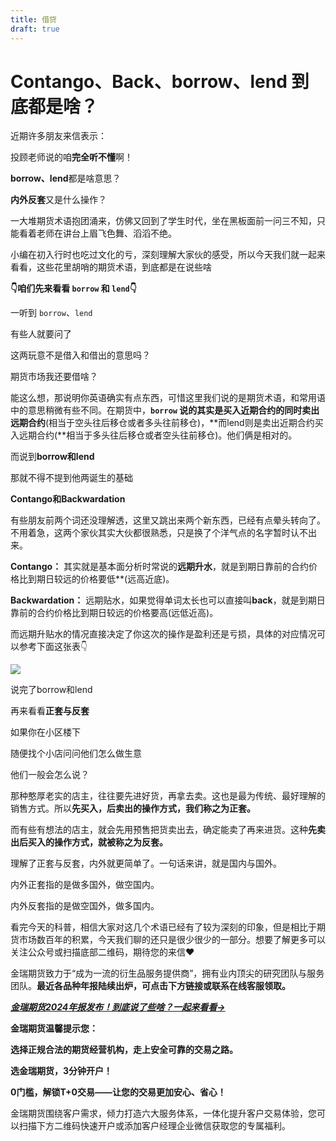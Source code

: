 ```yaml
---
title: 借贷
draft: true
---
```

# Contango、Back、borrow、lend 到底都是啥？


近期许多朋友来信表示：

投顾老师说的咱**完全听不懂**啊！

  

**borrow、lend**都是啥意思？

**内外反套**又是什么操作？

  

一大堆期货术语抱团涌来，仿佛又回到了学生时代，坐在黑板面前一问三不知，只能看着老师在讲台上眉飞色舞、滔滔不绝。

小编在初入行时也吃过文化的亏，深刻理解大家伙的感受，所以今天我们就一起来看看，这些花里胡哨的期货术语，到底都是在说些啥

  

**👇咱们先来看看 `borrow` 和 `lend`👇**  

  

一听到 `borrow`、`lend`

有些人就要问了

这两玩意不是借入和借出的意思吗？

期货市场我还要借啥？

能这么想，那说明你英语确实有点东西，可惜这里我们说的是期货术语，和常用语中的意思稍微有些不同。在期货中，**`borrow` 说的其实是买入近期合约的同时卖出远期合约**(相当于空头往后移仓或者多头往前移仓)，**而lend则是卖出近期合约买入远期合约(**相当于多头往后移仓或者空头往前移仓)。他们俩是相对的。

  

而说到**borrow和lend**

那就不得不提到他两诞生的基础

**Contango和Backwardation**

  

有些朋友前两个词还没理解透，这里又跳出来两个新东西，已经有点晕头转向了。不用着急，这两个家伙其实大伙都很熟悉，只是换了个洋气点的名字暂时认不出来。

  

**Contango：** 其实就是基本面分析时常说的**远期升水**，就是到期日靠前的合约价格比到期日较远的价格要低**(远高近底)。

**Backwardation：** 远期贴水，如果觉得单词太长也可以直接叫**back**，就是到期日靠前的合约价格比到期日较远的价格要高(远低近高)。

  

而远期升贴水的情况直接决定了你这次的操作是盈利还是亏损，具体的对应情况可以参考下面这张表👇

  

![](https://mmbiz.qpic.cn/sz_mmbiz_png/JzupfAtgyria3KOLBOia8qZPoIuPedPK9Nr3onGnHJPdwgGNlHeh0UQBsJaGNXrZwhKS8tRsl28k5OL9t6MlhslA/640?wx_fmt=png&from=appmsg)

  

  

说完了borrow和lend

再来看看**正套与反套**

  

如果你在小区楼下

随便找个小店问问他们怎么做生意

他们一般会怎么说？

  

那种憨厚老实的店主，往往要先进好货，再拿去卖。这也是最为传统、最好理解的销售方式。所以**先买入，后卖出的操作方式，我们称之为正套。**  

而有些有想法的店主，就会先用预售把货卖出去，确定能卖了再来进货。这种**先卖出后买入的操作方式，就被称之为反套。**

理解了正套与反套，内外就更简单了。一句话来讲，就是国内与国外。

  

内外正套指的是做多国外，做空国内。

内外反套指的是做空国外，做多国内。

  

看完今天的科普，相信大家对这几个术语已经有了较为深刻的印象，但是相比于期货市场数百年的积累，今天我们聊的还只是很少很少的一部分。想要了解更多可以关注公众号或扫描底部二维码，期待您的来信❤

  

  

金瑞期货致力于“成为一流的衍生品服务提供商”，拥有业内顶尖的研究团队与服务团队。**最近各品种年报陆续出炉，可点击下方链接或联系在线客服领取。**

  

[_**金瑞期货2024年报发布！到底说了些啥？一起来看看→**_](http://mp.weixin.qq.com/s?__biz=Mzg4NTE4MjU4OA==&mid=2247521356&idx=2&sn=8938a52c6b3dd896c1e4c394071cddf4&chksm=cfae0d5ff8d98449127e66413801ea0b4140ea9874037581efd746155db0d77424c38b035f61&scene=21#wechat_redirect)

  

  

**金瑞期货温馨提示您：**

**选择正规合法的期货经营机构，走上安全可靠的交易之路。**

  

**选金瑞期货，3分钟开户！**

**0门槛，解锁T+0交易——让您的交易更加安心、省心！**  

  

金瑞期货围绕客户需求，倾力打造六大服务体系，一体化提升客户交易体验，您可以扫描下方二维码快速开户或添加客户经理企业微信获取您的专属福利。
